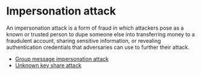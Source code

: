# Impersonation attack

An impersonation attack is a form of fraud in which attackers pose as a known or trusted person to dupe someone else into transferring money to a fraudulent account, sharing sensitive information, or revealing authentication credentials that adversaries can use to further their attack.

* [Group message impersonation attack](red-crypt:docs/e2ee/group-impersonation)
* [Unknown key share attack](red-crypt:docs/e2ee/unknown-key)

